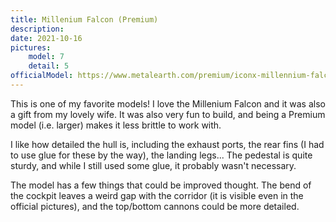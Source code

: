 ```yaml
---
title: Millenium Falcon (Premium)
description:
date: 2021-10-16
pictures:
    model: 7
    detail: 5
officialModel: https://www.metalearth.com/premium/iconx-millennium-falcon
---
```

This is one of my favorite models! I love the Millenium Falcon and it was also a gift from my lovely wife. It was also very fun to build, and being a Premium model (i.e. larger) makes it less brittle to work with.

I like how detailed the hull is, including the exhaust ports, the rear fins (I had to use glue for these by the way), the landing legs... The pedestal is quite sturdy, and while I still used some glue, it probably wasn't necessary.

The model has a few things that could be improved thought. The bend of the cockpit leaves a weird gap with the corridor (it is visible even in the official pictures), and the top/bottom cannons could be more detailed.

